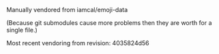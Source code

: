 Manually vendored from iamcal/emoji-data

(Because git submodules cause more problems then they are worth for a
single file.)

Most recent vendoring from revision:
4035824d56
